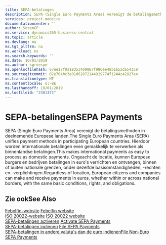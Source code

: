 ```yaml
---
title: SEPA-betalingen
description: SEPA (Single Euro Payments Area) verenigt de betalingsmethoden in deelnemende Europese landen. Hierdoor worden internationale betalingen even gemakkelijk te verwerken als binnenlandse betalingen. Ongeacht de locatie, kunnen Europese burgers en bedrijven betalingen in euro's verrichten en ontvangen, binnen of buiten nationale grenzen, onder dezelfde basisomstandigheden, -rechten en -verplichtingen.
services: project-madeira
documentationcenter: ''
author: SorenGP
ms.service: dynamics365-business-central
ms.topic: article
ms.devlang: na
ms.tgt_pltfrm: na
ms.workload: na
ms.search.keywords: ''
ms.date: 10/01/2019
ms.author: sgroespe
ms.openlocfilehash: 67ee17f0a18353409067f986ee48b1652da54359
ms.sourcegitcommit: 02e704bc3e01d62072144919774f1244c42827e4
ms.translationtype: HT
ms.contentlocale: nl-BE
ms.lasthandoff: 10/01/2019
ms.locfileid: "2301372"
---
```

# <a name="sepa-payments"></a><span data-ttu-id="3927c-105">SEPA-betalingen</span><span class="sxs-lookup"><span data-stu-id="3927c-105">SEPA Payments</span></span>
<span data-ttu-id="3927c-106">SEPA (Single Euro Payments Area) verenigt de betalingsmethoden in deelnemende Europese landen.</span><span class="sxs-lookup"><span data-stu-id="3927c-106">The Single Euro Payments Area (SEPA) unifies payment methods in participating European countries.</span></span> <span data-ttu-id="3927c-107">Hierdoor worden internationale betalingen even gemakkelijk te verwerken als binnenlandse betalingen.</span><span class="sxs-lookup"><span data-stu-id="3927c-107">This makes international payments as easy to process as domestic payments.</span></span> <span data-ttu-id="3927c-108">Ongeacht de locatie, kunnen Europese burgers en bedrijven betalingen in euro's verrichten en ontvangen, binnen of buiten nationale grenzen, onder dezelfde basisomstandigheden, -rechten en -verplichtingen.</span><span class="sxs-lookup"><span data-stu-id="3927c-108">Regardless of location, European citizens and companies can make and receive payments in euros, whether within or across national borders, with the same basic conditions, rights, and obligations.</span></span>  

## <a name="see-also"></a><span data-ttu-id="3927c-109">Zie ook</span><span class="sxs-lookup"><span data-stu-id="3927c-109">See Also</span></span>  
 <span data-ttu-id="3927c-110">[Febelfin-website](https://go.microsoft.com/fwlink/?LinkId=275119) </span><span class="sxs-lookup"><span data-stu-id="3927c-110">[Febelfin website](https://go.microsoft.com/fwlink/?LinkId=275119) </span></span>  
 <span data-ttu-id="3927c-111">[ISO 20022-website](https://go.microsoft.com/fwlink/?LinkId=275120) </span><span class="sxs-lookup"><span data-stu-id="3927c-111">[ISO 20022 website](https://go.microsoft.com/fwlink/?LinkId=275120) </span></span>  
 <span data-ttu-id="3927c-112">[SEPA-betalingen activeren](how-to-activate-sepa-payments.md) </span><span class="sxs-lookup"><span data-stu-id="3927c-112">[Activate SEPA Payments](how-to-activate-sepa-payments.md) </span></span>  
 <span data-ttu-id="3927c-113">[SEPA-betalingen indienen](how-to-file-sepa-payments.md) </span><span class="sxs-lookup"><span data-stu-id="3927c-113">[File SEPA Payments](how-to-file-sepa-payments.md) </span></span>  
 [<span data-ttu-id="3927c-114">SEPA-betalingen in andere valuta's dan de euro indienen</span><span class="sxs-lookup"><span data-stu-id="3927c-114">File Non-Euro SEPA Payments</span></span>](how-to-file-non-euro-sepa-payments.md)
